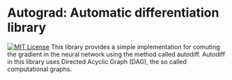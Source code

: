 
# Autograd: Automatic differentiation library
[![MIT License](https://img.shields.io/badge/License-MIT-green.svg)](https://choosealicense.com/licenses/mit/)
This library provides a simple implementation for comuting the gradient in the neural network using the method called autodiff. 
Autodiff in this library uses Directed Acyclic Graph (DAG), the so called computational graphs.
